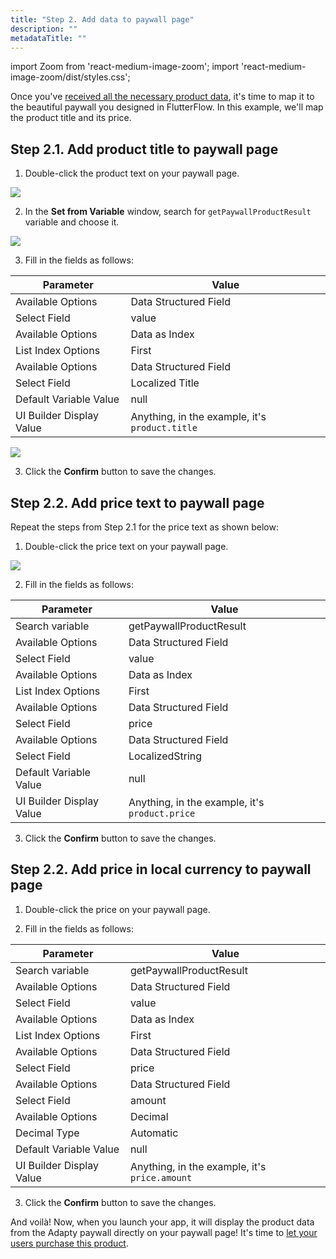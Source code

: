 ```yaml
---
title: "Step 2. Add data to paywall page"
description: ""
metadataTitle: ""
---
```


import Zoom from 'react-medium-image-zoom';
import 'react-medium-image-zoom/dist/styles.css';

Once you've [received all the necessary product data](ff-action-flow), it's time to map it to the beautiful paywall you designed in FlutterFlow. In this example, we'll map the product title and its price.

## Step 2.1. Add product title to paywall page

1. Double-click the product text on your paywall page. 

  <Zoom>
    <img src={require('./FF_img/product-text.webp').default}
    style={{
      border: '1px solid #727272', /* border width and color */
      width: '700px', /* image width */
      display: 'block', /* for alignment */
      margin: '0 auto' /* center alignment */
    }}
  />
  </Zoom>

2. In the **Set from Variable** window, search for `getPaywallProductResult` variable and choose it.

  <Zoom>
    <img src={require('./FF_img/add-product-title-to-page.webp').default}
    style={{
      border: '1px solid #727272', /* border width and color */
      width: '700px', /* image width */
      display: 'block', /* for alignment */
      margin: '0 auto' /* center alignment */
    }}
  />
  </Zoom>

3. Fill in the fields as follows:

  | Parameter | Value |
  |--------------------------|----------|
  | Available Options| Data Structured Field |
  | Select Field| value |
  | Available Options| Data as Index |
  | List Index Options| First |
  | Available Options| Data Structured Field |
  | Select Field| Localized Title |
  | Default Variable Value| null |
  | UI Builder Display Value| Anything, in the example, it's `product.title` |

  <Zoom>
    <img src={require('./FF_img/product.title.webp').default}
    style={{
      border: '1px solid #727272', /* border width and color */
      width: '700px', /* image width */
      display: 'block', /* for alignment */
      margin: '0 auto' /* center alignment */
    }}
  />
  </Zoom>

3. Click the **Confirm** button to save the changes.

## Step 2.2. Add price text to paywall page

Repeat the steps from Step 2.1 for the price text as shown below:

1. Double-click the price text on your paywall page. 

<Zoom>
  <img src={require('./FF_img/price-text.webp').default}
  style={{
    border: '1px solid #727272', /* border width and color */
    width: '700px', /* image width */
    display: 'block', /* for alignment */
    margin: '0 auto' /* center alignment */
  }}
/>
</Zoom>

2. Fill in the fields as follows:

| Parameter | Value |
|--------------------------|----------|
| Search variable| getPaywallProductResult |
| Available Options| Data Structured Field |
| Select Field| value |
| Available Options| Data as Index |
| List Index Options| First |
| Available Options| Data Structured Field |
| Select Field| price |
| Available Options| Data Structured Field |
| Select Field| LocalizedString |
| Default Variable Value| null |
| UI Builder Display Value| Anything, in the example, it's `product.price` |

3. Click the **Confirm** button to save the changes.

## Step 2.2. Add price in local currency to paywall page

1. Double-click the price on your paywall page. 

2. Fill in the fields as follows:

| Parameter | Value |
|--------------------------|----------|
| Search variable| getPaywallProductResult |
| Available Options| Data Structured Field |
| Select Field| value |
| Available Options| Data as Index |
| List Index Options| First |
| Available Options| Data Structured Field |
| Select Field| price |
| Available Options| Data Structured Field |
| Select Field| amount |
| Available Options| Decimal |
| Decimal Type| Automatic |
| Default Variable Value| null |
| UI Builder Display Value| Anything, in the example, it's `price.amount` |

3. Click the **Confirm** button to save the changes.

And voilà! Now, when you launch your app, it will display the product data from the Adapty paywall directly on your paywall page!
It's time to [let your users purchase this product](ff-make-purchase).

